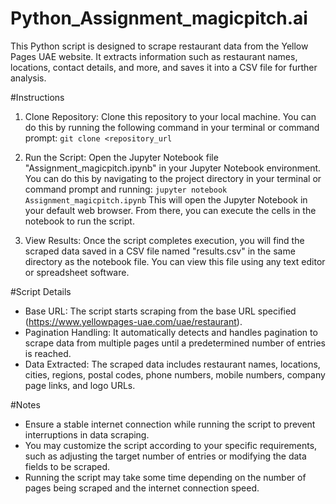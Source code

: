 # Python_Assignment_magicpitch.ai

This Python script is designed to scrape restaurant data from the Yellow Pages UAE website. It extracts information such as restaurant names, locations, contact details, and more, and saves it into a CSV file for further analysis.

#Instructions

1. Clone Repository: Clone this repository to your local machine. You can do this by running the following command in your terminal or command prompt:
   `git clone <repository_url`

2. Run the Script: Open the Jupyter Notebook file "Assignment_magicpitch.ipynb" in your Jupyter Notebook environment. You can do this by navigating to the project directory in your terminal or command prompt and running:
   `jupyter notebook Assignment_magicpitch.ipynb`
This will open the Jupyter Notebook in your default web browser. From there, you can execute the cells in the notebook to run the script.

3. View Results: Once the script completes execution, you will find the scraped data saved in a CSV file named "results.csv" in the same directory as the notebook file. You can view this file using any text editor or spreadsheet software.

#Script Details
- Base URL: The script starts scraping from the base URL specified (https://www.yellowpages-uae.com/uae/restaurant).
- Pagination Handling: It automatically detects and handles pagination to scrape data from multiple pages until a predetermined number of entries is reached.
- Data Extracted: The scraped data includes restaurant names, locations, cities, regions, postal codes, phone numbers, mobile numbers, company page links, and logo URLs.

#Notes
- Ensure a stable internet connection while running the script to prevent interruptions in data scraping.
- You may customize the script according to your specific requirements, such as adjusting the target number of entries or modifying the data fields to be scraped.
- Running the script may take some time depending on the number of pages being scraped and the internet connection speed.
